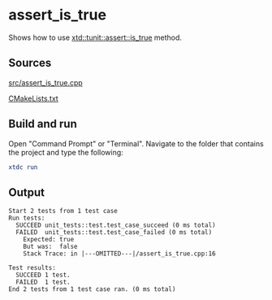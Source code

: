# assert_is_true

Shows how to use [xtd::tunit::assert::is_true](https://gammasoft71.github.io/xtd/reference_guides/latest/classxtd_1_1tunit_1_1assert.html#a965feb443072ebf5b380bc8f03ee006a) method.

## Sources

[src/assert_is_true.cpp](src/assert_is_true.cpp)

[CMakeLists.txt](CMakeLists.txt)

## Build and run

Open "Command Prompt" or "Terminal". Navigate to the folder that contains the project and type the following:

```cmake
xtdc run
```

## Output

```
Start 2 tests from 1 test case
Run tests:
  SUCCEED unit_tests::test.test_case_succeed (0 ms total)
  FAILED  unit_tests::test.test_case_failed (0 ms total)
    Expected: true
    But was:  false
    Stack Trace: in |---OMITTED---|/assert_is_true.cpp:16

Test results:
  SUCCEED 1 test.
  FAILED  1 test.
End 2 tests from 1 test case ran. (0 ms total)
```
